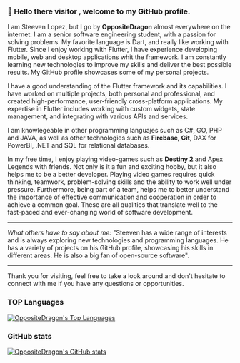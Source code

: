 ### 👋 Hello there visitor , welcome to my GitHub profile.
I am Steeven Lopez, but I go by __OppositeDragon__ almost everywhere on the internet. I am a senior software engineering student, with a passion for solving problems. My favorite language is Dart, and really like working with Flutter. Since I enjoy working with Flutter, I have experience developing mobile, web and desktop applications whit the framework. I am constantly learning new technologies to improve my skills and deliver the best possible results. My GitHub profile showcases some of my personal projects.

I have a good understanding of the Flutter framework and its capabilities. I have worked on multiple projects, both personal and professional, and created high-performance, user-friendly cross-platform applications. My expertise in Flutter includes working with custom widgets, state management, and integrating with various APIs and services.

I am knowlegeable in other programming languajes such as C#, GO, PHP and JAVA, as well as other technologies such as __Firebase, Git__, DAX for PowerBI, .NET and SQL for relational databases.

In my free time, I enjoy playing video-games such as __Destiny 2__ and Apex Legends with friends. Not only is it a fun and exciting hobby, but it also helps me to be a better developer. Playing video games requires quick thinking, teamwork, problem-solving skills and the ability to work well under pressure. Furthermore, being part of a team, helps me to better understand the importance of effective communication and cooperation in order to achieve a common goal. These are all qualities that translate well to the fast-paced and ever-changing world of software development.

---

_What others have to say about me:_ "Steeven has a wide range of interests and is always exploring new technologies and programming languages. He has a variety of projects on his GitHub profile, showcasing his skills in different areas. He is also a big fan of open-source software".

---

Thank you for visiting, feel free to take a look around and don't hesitate to connect with me if you have any questions or opportunities.
### TOP Languages
[![OppositeDragon's Top Languages](https://github-readme-stats-ruby-one.vercel.app/api/top-langs/?username=oppositedragon&langs_count=8&layout=compact)](https://github.com/oppositedragon/github-readme-stats)

### GitHub stats
[![OppositeDragon's GitHub stats](https://github-readme-stats-ruby-one.vercel.app/api?username=oppositedragon&count_private=true&show_icons=true&bg_color=0100000)](https://github.com/oppositedragon/github-readme-stats)
